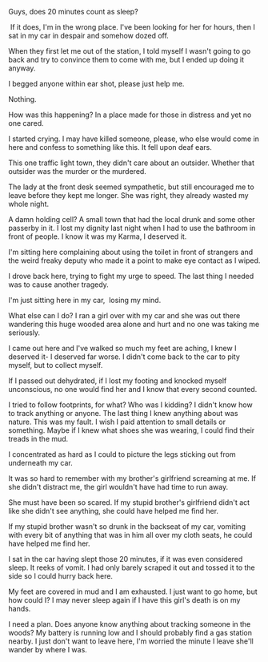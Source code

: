 Guys, does 20 minutes count as sleep? 


 If it does, I'm in the wrong place. I've been looking for her for hours, then I sat in my car in despair and somehow dozed off.



When they first let me out of the station, I told myself I wasn't going to go back and try to convince them to come with me, but I ended up doing it anyway. 


I begged anyone within ear shot, please just help me. 



Nothing. 



How was this happening? In a place made for those in distress and yet no one cared. 


I started crying. I may have killed someone, please, who else would come in here and confess to something like this. It fell upon deaf ears. 



This one traffic light town, they didn't care about an outsider. Whether that outsider was the murder or the murdered.



The lady at the front desk seemed sympathetic, but still encouraged me to leave before they kept me longer. She was right, they already wasted my whole night. 



A damn holding cell? A small town that had the local drunk and some other passerby in it. I lost my dignity last night when I had to use the bathroom in front of people. I know it was my Karma, I deserved it. 


I'm sitting here complaining about using the toilet in front of strangers and the weird freaky deputy who made it a point to make eye contact as I wiped.



I drove back here, trying to fight my urge to speed. The last thing I needed was to cause another tragedy. 



I'm just sitting here in my car,  losing my mind. 

What else can I do? I ran a girl over with my car and she was out there wandering this huge wooded area alone and hurt and no one was taking me seriously. 


I came out here and I've walked so much my feet are aching, I knew I deserved it- I deserved far worse. I didn't come back to the car to pity myself, but to collect myself. 



If I passed out dehydrated, if I lost my footing and knocked myself unconscious, no one would find her and I know that every second counted.



I tried to follow footprints, for what? Who was I kidding? I didn't know how to track anything or anyone. The last thing I knew anything about was nature. This was my fault. I wish I paid attention to small details or something. Maybe if I knew what shoes she was wearing, I could find their treads in the mud.



I concentrated as hard as I could to picture the legs sticking out from underneath my car. 

It was so hard to remember with my brother's girlfriend screaming at me. If she didn't distract me, the girl wouldn't have had time to run away. 



She must have been so scared. If my stupid brother's girlfriend didn't act like she didn't see anything, she could have helped me find her. 



If my stupid brother wasn't so drunk in the backseat of my car, vomiting with every bit of anything that was in him all over my cloth seats, he could have helped me find her. 



I sat in the car having slept those 20 minutes, if it was even considered sleep. It reeks of vomit. I had only barely scraped it out and tossed it to the side so I could hurry back here. 



My feet are covered in mud and I am exhausted. I just want to go home, but how could I? I may never sleep again if I have this girl's death is on my hands. 



I need a plan. Does anyone know anything about tracking someone in the woods? My battery is running low and I should probably find a gas station nearby. I just don't want to leave here, I'm worried the minute I leave she'll wander by where I was.